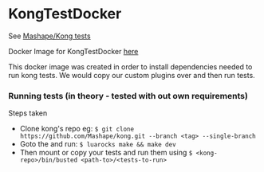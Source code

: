 # KongTestDocker
See [Mashape/Kong tests](https://github.com/Mashape/kong/blob/master/README.md#tests)

Docker Image for KongTestDocker [here](https://hub.docker.com/r/vl4d/test_kong)

This docker image was created in order to install dependencies needed to run kong tests.
We would copy our custom plugins over and then run tests.

### Running tests (in theory - tested with out own requirements)
Steps taken
- Clone kong's repo eg: ```$ git clone https://github.com/Mashape/kong.git --branch <tag> --single-branch ```
- Goto the <kong-repo> and run: ```$ luarocks make && make dev ```
- Then mount or copy your tests and run them using ```$ <kong-repo>/bin/busted <path-to>/<tests-to-run> ```
 

